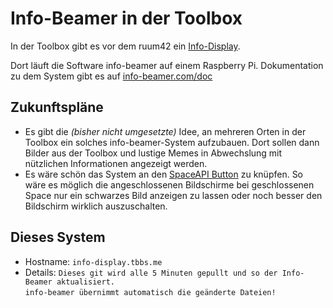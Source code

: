  Info-Beamer in der Toolbox
===============================

In der Toolbox gibt es vor dem ruum42 ein [Info-Display](https://toolbox-bodensee.de/projekte/info-display/).

Dort läuft die Software info-beamer auf einem Raspberry Pi. Dokumentation zu dem System gibt es auf [info-beamer.com/doc](https://info-beamer.com/doc/info-beamer)


 Zukunftspläne
---------------
 + Es gibt die *(bisher nicht umgesetzte)* Idee, an mehreren Orten in der Toolbox ein solches info-beamer-System aufzubauen.
Dort sollen dann Bilder aus der Toolbox und lustige Memes in Abwechslung mit nützlichen Informationen angezeigt werden.
 + Es wäre schön das System an den [SpaceAPI Button](https://github.com/ToolboxBodensee/spacebutton) zu knüpfen. So wäre es möglich die angeschlossenen Bildschirme bei geschlossenen Space nur ein schwarzes Bild anzeigen zu lassen oder noch besser den Bildschirm wirklich auszuschalten.
   
 Dieses System
------------------
 + Hostname: ``info-display.tbbs.me``
 + Details: ``Dieses git wird alle 5 Minuten gepullt und so der Info-Beamer aktualisiert.`` <br/>
 ``info-beamer übernimmt automatisch die geänderte Dateien!``
